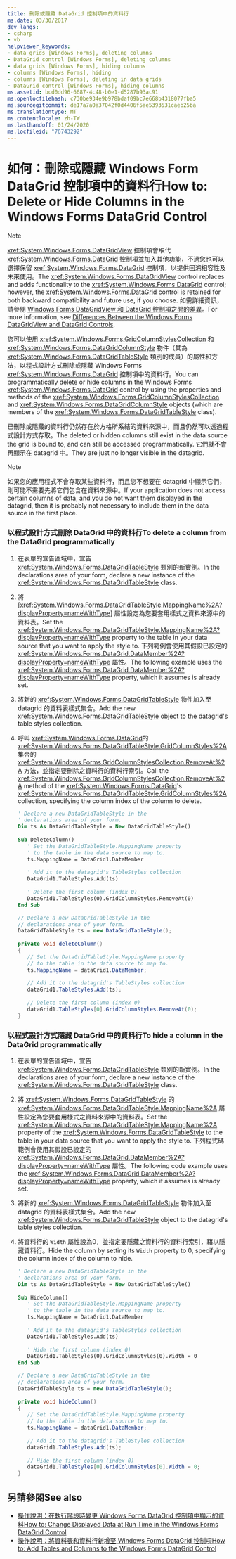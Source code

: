 ```yaml
---
title: 刪除或隱藏 DataGrid 控制項中的資料行
ms.date: 03/30/2017
dev_langs:
- csharp
- vb
helpviewer_keywords:
- data grids [Windows Forms], deleting columns
- DataGrid control [Windows Forms], deleting columns
- data grids [Windows Forms], hiding columns
- columns [Windows Forms], hiding
- columns [Windows Forms], deleting in data grids
- DataGrid control [Windows Forms], hiding columns
ms.assetid: bcd0dd96-6687-4c48-b0e1-d5287b93ac91
ms.openlocfilehash: c730be934e9b978bdaf09bc7e668b4318077fba5
ms.sourcegitcommit: de17a7a0a37042f0d4406f5ae5393531caeb25ba
ms.translationtype: MT
ms.contentlocale: zh-TW
ms.lasthandoff: 01/24/2020
ms.locfileid: "76743292"
---
```

# <a name="how-to-delete-or-hide-columns-in-the-windows-forms-datagrid-control"></a><span data-ttu-id="a92f3-102">如何：刪除或隱藏 Windows Form DataGrid 控制項中的資料行</span><span class="sxs-lookup"><span data-stu-id="a92f3-102">How to: Delete or Hide Columns in the Windows Forms DataGrid Control</span></span>
> [!NOTE]
> <span data-ttu-id="a92f3-103"><xref:System.Windows.Forms.DataGridView> 控制項會取代 <xref:System.Windows.Forms.DataGrid> 控制項並加入其他功能，不過您也可以選擇保留 <xref:System.Windows.Forms.DataGrid> 控制項，以提供回溯相容性及未來使用。</span><span class="sxs-lookup"><span data-stu-id="a92f3-103">The <xref:System.Windows.Forms.DataGridView> control replaces and adds functionality to the <xref:System.Windows.Forms.DataGrid> control; however, the <xref:System.Windows.Forms.DataGrid> control is retained for both backward compatibility and future use, if you choose.</span></span> <span data-ttu-id="a92f3-104">如需詳細資訊，請參閱 [Windows Forms DataGridView 和 DataGrid 控制項之間的差異](differences-between-the-windows-forms-datagridview-and-datagrid-controls.md)。</span><span class="sxs-lookup"><span data-stu-id="a92f3-104">For more information, see [Differences Between the Windows Forms DataGridView and DataGrid Controls](differences-between-the-windows-forms-datagridview-and-datagrid-controls.md).</span></span>  
  
 <span data-ttu-id="a92f3-105">您可以使用 <xref:System.Windows.Forms.GridColumnStylesCollection> 和 <xref:System.Windows.Forms.DataGridColumnStyle> 物件（其為 <xref:System.Windows.Forms.DataGridTableStyle> 類別的成員）的屬性和方法，以程式設計方式刪除或隱藏 Windows Forms <xref:System.Windows.Forms.DataGrid> 控制項中的資料行。</span><span class="sxs-lookup"><span data-stu-id="a92f3-105">You can programmatically delete or hide columns in the Windows Forms <xref:System.Windows.Forms.DataGrid> control by using the properties and methods of the <xref:System.Windows.Forms.GridColumnStylesCollection> and <xref:System.Windows.Forms.DataGridColumnStyle> objects (which are members of the <xref:System.Windows.Forms.DataGridTableStyle> class).</span></span>  
  
 <span data-ttu-id="a92f3-106">已刪除或隱藏的資料行仍然存在於方格所系結的資料來源中，而且仍然可以透過程式設計方式存取。</span><span class="sxs-lookup"><span data-stu-id="a92f3-106">The deleted or hidden columns still exist in the data source the grid is bound to, and can still be accessed programmatically.</span></span> <span data-ttu-id="a92f3-107">它們就不會再顯示在 datagrid 中。</span><span class="sxs-lookup"><span data-stu-id="a92f3-107">They are just no longer visible in the datagrid.</span></span>  
  
> [!NOTE]
> <span data-ttu-id="a92f3-108">如果您的應用程式不會存取某些資料行，而且您不想要在 datagrid 中顯示它們，則可能不需要先將它們包含在資料來源中。</span><span class="sxs-lookup"><span data-stu-id="a92f3-108">If your application does not access certain columns of data, and you do not want them displayed in the datagrid, then it is probably not necessary to include them in the data source in the first place.</span></span>  
  
### <a name="to-delete-a-column-from-the-datagrid-programmatically"></a><span data-ttu-id="a92f3-109">以程式設計方式刪除 DataGrid 中的資料行</span><span class="sxs-lookup"><span data-stu-id="a92f3-109">To delete a column from the DataGrid programmatically</span></span>  
  
1. <span data-ttu-id="a92f3-110">在表單的宣告區域中，宣告 <xref:System.Windows.Forms.DataGridTableStyle> 類別的新實例。</span><span class="sxs-lookup"><span data-stu-id="a92f3-110">In the declarations area of your form, declare a new instance of the <xref:System.Windows.Forms.DataGridTableStyle> class.</span></span>  
  
2. <span data-ttu-id="a92f3-111">將 [<xref:System.Windows.Forms.DataGridTableStyle.MappingName%2A?displayProperty=nameWithType>] 屬性設定為您要套用樣式之資料來源中的資料表。</span><span class="sxs-lookup"><span data-stu-id="a92f3-111">Set the <xref:System.Windows.Forms.DataGridTableStyle.MappingName%2A?displayProperty=nameWithType> property to the table in your data source that you want to apply the style to.</span></span> <span data-ttu-id="a92f3-112">下列範例會使用其假設已設定的 <xref:System.Windows.Forms.DataGrid.DataMember%2A?displayProperty=nameWithType> 屬性。</span><span class="sxs-lookup"><span data-stu-id="a92f3-112">The following example uses the <xref:System.Windows.Forms.DataGrid.DataMember%2A?displayProperty=nameWithType> property, which it assumes is already set.</span></span>  
  
3. <span data-ttu-id="a92f3-113">將新的 <xref:System.Windows.Forms.DataGridTableStyle> 物件加入至 datagrid 的資料表樣式集合。</span><span class="sxs-lookup"><span data-stu-id="a92f3-113">Add the new <xref:System.Windows.Forms.DataGridTableStyle> object to the datagrid's table styles collection.</span></span>  
  
4. <span data-ttu-id="a92f3-114">呼叫 <xref:System.Windows.Forms.DataGrid>的 <xref:System.Windows.Forms.DataGridTableStyle.GridColumnStyles%2A> 集合的 <xref:System.Windows.Forms.GridColumnStylesCollection.RemoveAt%2A> 方法，並指定要刪除之資料行的資料行索引。</span><span class="sxs-lookup"><span data-stu-id="a92f3-114">Call the <xref:System.Windows.Forms.GridColumnStylesCollection.RemoveAt%2A> method of the <xref:System.Windows.Forms.DataGrid>'s <xref:System.Windows.Forms.DataGridTableStyle.GridColumnStyles%2A> collection, specifying the column index of the column to delete.</span></span>  
  
    ```vb  
    ' Declare a new DataGridTableStyle in the  
    ' declarations area of your form.  
    Dim ts As DataGridTableStyle = New DataGridTableStyle()  
  
    Sub DeleteColumn()  
       ' Set the DataGridTableStyle.MappingName property  
       ' to the table in the data source to map to.  
       ts.MappingName = DataGrid1.DataMember  
  
       ' Add it to the datagrid's TableStyles collection  
       DataGrid1.TableStyles.Add(ts)  
  
       ' Delete the first column (index 0)  
       DataGrid1.TableStyles(0).GridColumnStyles.RemoveAt(0)  
    End Sub  
    ```  
  
    ```csharp  
    // Declare a new DataGridTableStyle in the  
    // declarations area of your form.  
    DataGridTableStyle ts = new DataGridTableStyle();  
  
    private void deleteColumn()  
    {  
       // Set the DataGridTableStyle.MappingName property  
       // to the table in the data source to map to.  
       ts.MappingName = dataGrid1.DataMember;  
  
       // Add it to the datagrid's TableStyles collection  
       dataGrid1.TableStyles.Add(ts);  
  
       // Delete the first column (index 0)  
       dataGrid1.TableStyles[0].GridColumnStyles.RemoveAt(0);  
    }  
    ```  
  
### <a name="to-hide-a-column-in-the-datagrid-programmatically"></a><span data-ttu-id="a92f3-115">以程式設計方式隱藏 DataGrid 中的資料行</span><span class="sxs-lookup"><span data-stu-id="a92f3-115">To hide a column in the DataGrid programmatically</span></span>  
  
1. <span data-ttu-id="a92f3-116">在表單的宣告區域中，宣告 <xref:System.Windows.Forms.DataGridTableStyle> 類別的新實例。</span><span class="sxs-lookup"><span data-stu-id="a92f3-116">In the declarations area of your form, declare a new instance of the <xref:System.Windows.Forms.DataGridTableStyle> class.</span></span>  
  
2. <span data-ttu-id="a92f3-117">將 <xref:System.Windows.Forms.DataGridTableStyle> 的 <xref:System.Windows.Forms.DataGridTableStyle.MappingName%2A> 屬性設定為您要套用樣式之資料來源中的資料表。</span><span class="sxs-lookup"><span data-stu-id="a92f3-117">Set the <xref:System.Windows.Forms.DataGridTableStyle.MappingName%2A> property of the <xref:System.Windows.Forms.DataGridTableStyle> to the table in your data source that you want to apply the style to.</span></span> <span data-ttu-id="a92f3-118">下列程式碼範例會使用其假設已設定的 <xref:System.Windows.Forms.DataGrid.DataMember%2A?displayProperty=nameWithType> 屬性。</span><span class="sxs-lookup"><span data-stu-id="a92f3-118">The following code example uses the <xref:System.Windows.Forms.DataGrid.DataMember%2A?displayProperty=nameWithType> property, which it assumes is already set.</span></span>  
  
3. <span data-ttu-id="a92f3-119">將新的 <xref:System.Windows.Forms.DataGridTableStyle> 物件加入至 datagrid 的資料表樣式集合。</span><span class="sxs-lookup"><span data-stu-id="a92f3-119">Add the new <xref:System.Windows.Forms.DataGridTableStyle> object to the datagrid's table styles collection.</span></span>  
  
4. <span data-ttu-id="a92f3-120">將資料行的 `Width` 屬性設為0，並指定要隱藏之資料行的資料行索引，藉以隱藏資料行。</span><span class="sxs-lookup"><span data-stu-id="a92f3-120">Hide the column by setting its `Width` property to 0, specifying the column index of the column to hide.</span></span>  
  
    ```vb  
    ' Declare a new DataGridTableStyle in the  
    ' declarations area of your form.  
    Dim ts As DataGridTableStyle = New DataGridTableStyle()  
  
    Sub HideColumn()  
       ' Set the DataGridTableStyle.MappingName property  
       ' to the table in the data source to map to.  
       ts.MappingName = DataGrid1.DataMember  
  
       ' Add it to the datagrid's TableStyles collection  
       DataGrid1.TableStyles.Add(ts)  
  
       ' Hide the first column (index 0)  
       DataGrid1.TableStyles(0).GridColumnStyles(0).Width = 0  
    End Sub  
    ```  
  
    ```csharp  
    // Declare a new DataGridTableStyle in the  
    // declarations area of your form.  
    DataGridTableStyle ts = new DataGridTableStyle();  
  
    private void hideColumn()  
    {  
       // Set the DataGridTableStyle.MappingName property  
       // to the table in the data source to map to.  
       ts.MappingName = dataGrid1.DataMember;  
  
       // Add it to the datagrid's TableStyles collection  
       dataGrid1.TableStyles.Add(ts);  
  
       // Hide the first column (index 0)  
       dataGrid1.TableStyles[0].GridColumnStyles[0].Width = 0;  
    }  
    ```  
  
## <a name="see-also"></a><span data-ttu-id="a92f3-121">另請參閱</span><span class="sxs-lookup"><span data-stu-id="a92f3-121">See also</span></span>

- [<span data-ttu-id="a92f3-122">操作說明：在執行階段時變更 Windows Forms DataGrid 控制項中顯示的資料</span><span class="sxs-lookup"><span data-stu-id="a92f3-122">How to: Change Displayed Data at Run Time in the Windows Forms DataGrid Control</span></span>](change-displayed-data-at-run-time-wf-datagrid-control.md)
- [<span data-ttu-id="a92f3-123">操作說明：將資料表和資料行新增至 Windows Forms DataGrid 控制項</span><span class="sxs-lookup"><span data-stu-id="a92f3-123">How to: Add Tables and Columns to the Windows Forms DataGrid Control</span></span>](how-to-add-tables-and-columns-to-the-windows-forms-datagrid-control.md)
